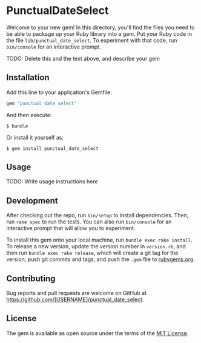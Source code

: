 # PunctualDateSelect

Welcome to your new gem! In this directory, you'll find the files you need to be able to package up your Ruby library into a gem. Put your Ruby code in the file `lib/punctual_date_select`. To experiment with that code, run `bin/console` for an interactive prompt.

TODO: Delete this and the text above, and describe your gem

## Installation

Add this line to your application's Gemfile:

```ruby
gem 'punctual_date_select'
```

And then execute:

    $ bundle

Or install it yourself as:

    $ gem install punctual_date_select

## Usage

TODO: Write usage instructions here

## Development

After checking out the repo, run `bin/setup` to install dependencies. Then, run `rake spec` to run the tests. You can also run `bin/console` for an interactive prompt that will allow you to experiment.

To install this gem onto your local machine, run `bundle exec rake install`. To release a new version, update the version number in `version.rb`, and then run `bundle exec rake release`, which will create a git tag for the version, push git commits and tags, and push the `.gem` file to [rubygems.org](https://rubygems.org).

## Contributing

Bug reports and pull requests are welcome on GitHub at https://github.com/[USERNAME]/punctual_date_select.


## License

The gem is available as open source under the terms of the [MIT License](http://opensource.org/licenses/MIT).


